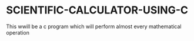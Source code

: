 # SCIENTIFIC-CALCULATOR-USING-C
This wwill be a c program which will perform almost every mathematical operation
